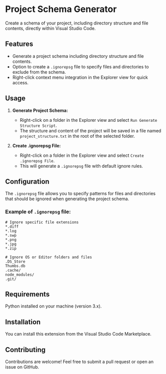 # Project Schema Generator

Create a schema of your project, including directory structure and file contents, directly within Visual Studio Code.

## Features

- Generate a project schema including directory structure and file contents.
- Option to create a `.ignorepsg` file to specify files and directories to exclude from the schema.
- Right-click context menu integration in the Explorer view for quick access.

## Usage

1. **Generate Project Schema:**

    - Right-click on a folder in the Explorer view and select `Run Generate Structure Script`.
    - The structure and content of the project will be saved in a file named `project_structure.txt` in the root of the selected folder.

2. **Create .ignorepsg File:**
    - Right-click on a folder in the Explorer view and select `Create .ignorepsg File`.
    - This will generate a `.ignorepsg` file with default ignore rules.

## Configuration

The `.ignorepsg` file allows you to specify patterns for files and directories that should be ignored when generating the project schema.

### Example of `.ignorepsg` file:

```plaintext
# Ignore specific file extensions
*.diff
*.log
*.swp
*.png
*.jpg
*.zip

# Ignore OS or Editor folders and files
.DS_Store
Thumbs.db
.cache/
node_modules/
.git/
```

## Requirements

Python installed on your machine (version 3.x).

## Installation

You can install this extension from the Visual Studio Code Marketplace.

## Contributing

Contributions are welcome! Feel free to submit a pull request or open an issue on GitHub.
